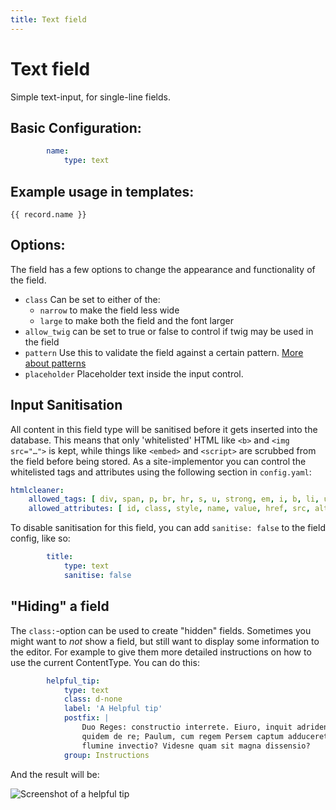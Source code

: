```yaml
---
title: Text field
---
```

Text field
==========

Simple text-input, for single-line fields.

## Basic Configuration:

```yaml
        name:
            type: text
```

## Example usage in templates:

```twig
{{ record.name }}
```

## Options:

The field has a few options to change the appearance and functionality of the
field.

* `class` Can be set to either of the:
  * `narrow` to make the field less wide
  * `large` to make both the field and the font larger
* `allow_twig` can be set to true or false to control if twig may be used in the
  field
* `pattern` Use this to validate the field against a certain pattern. [More about patterns](common#required-and-patterns)
* `placeholder` Placeholder text inside the input control.

## Input Sanitisation

All content in this field type will be sanitised before it gets inserted into
the database. This means that only 'whitelisted' HTML like `<b>` and
`<img src="…">` is kept, while things like `<embed>` and `<script>` are scrubbed
from the field before being stored. As a site-implementor you can control the
whitelisted tags and attributes using the following section in `config.yaml`:

```yaml
htmlcleaner:
    allowed_tags: [ div, span, p, br, hr, s, u, strong, em, i, b, li, ul, ol, …, … ]
    allowed_attributes: [ id, class, style, name, value, href, src, alt, title, …, … ]
```

To disable sanitisation for this field, you can add `sanitise: false` to the field config, like so:

```yaml
        title:
            type: text
            sanitise: false
```

## "Hiding" a field

The <code>class:</code>-option can be used to create "hidden" fields. Sometimes
you might want to _not_ show a field, but still want to display some
information to the editor. For example to give them more detailed instructions
on how to use the current ContentType. You can do this:

```yaml
        helpful_tip:
            type: text
            class: d-none
            label: 'A Helpful tip'
            postfix: |
                Duo Reges: constructio interrete. Eiuro, inquit adridens, hac
                quidem de re; Paulum, cum regem Persem captum adduceret, eodem
                flumine invectio? Videsne quam sit magna dissensio?
            group: Instructions
```

And the result will be:

![Screenshot of a helpful tip](https://user-images.githubusercontent.com/1833361/91960796-a1e7cb80-ed0a-11ea-9613-6701210a09a6.png)
